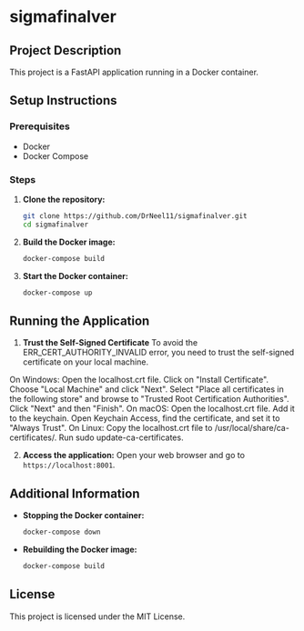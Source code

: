 # sigmafinalver

## Project Description
This project is a FastAPI application running in a Docker container.

## Setup Instructions

### Prerequisites
- Docker
- Docker Compose

### Steps

1. **Clone the repository:**
    ```sh
    git clone https://github.com/DrNeel11/sigmafinalver.git
    cd sigmafinalver
    ```

2. **Build the Docker image:**
    ```sh
    docker-compose build
    ```

3. **Start the Docker container:**
    ```sh
    docker-compose up
    ```

## Running the Application
1. **Trust the Self-Signed Certificate**
To avoid the ERR_CERT_AUTHORITY_INVALID error, you need to trust the self-signed certificate on your local machine.

On Windows:
    Open the localhost.crt file.
    Click on "Install Certificate".
    Choose "Local Machine" and click "Next".
    Select "Place all certificates in the following store" and browse to "Trusted Root Certification Authorities".
    Click "Next" and then "Finish".
On macOS:
    Open the localhost.crt file.
    Add it to the keychain.
    Open Keychain Access, find the certificate, and set it to "Always Trust".
On Linux:
    Copy the localhost.crt file to /usr/local/share/ca-certificates/.
    Run sudo update-ca-certificates.

2. **Access the application:**
    Open your web browser and go to `https://localhost:8001`.
   

## Additional Information

- **Stopping the Docker container:**
    ```sh
    docker-compose down
    ```

- **Rebuilding the Docker image:**
    ```sh
    docker-compose build
    ```

## License
This project is licensed under the MIT License.
